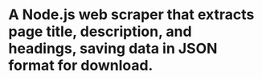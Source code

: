 # A Node.js web scraper that extracts page title, description, and headings, saving data in JSON format for download.